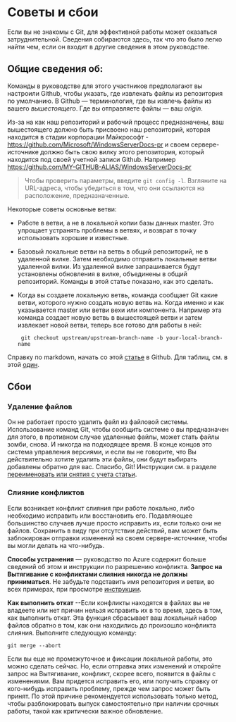 # <a name="tips-and-gotchas"></a>Советы и сбои

Если вы не знакомы с Git, для эффективной работы может оказаться затруднительной. Сведения собираются здесь, так что это было легко найти чем, если он входит в другие сведения в этом руководстве.

## <a name="basics"></a>Общие сведения об:

Команды в руководстве для этого участников предполагают вы настроили Github, чтобы указать, где извлекать файлы из репозитория по умолчанию. В Github — терминология, где вы извлечь файлы из вашего *вышестоящего*. Где вы отправляете файлы — ваш *origin*. 

Из-за на как наш репозиторий и рабочий процесс предназначены, ваш вышестоящего должно быть присвоено наш репозиторий, которая находится в стадии корпорации Майкрософт - https://github.com/Microsoft/WindowsServerDocs-pr и своем сервере-источнике должно быть свою вилку этого репозитория, который находится под своей учетной записи Github. Например https://github.com/MY-GITHUB-ALIAS/WindowsServerDocs-pr  

>Чтобы проверить параметры, введите ```git config -l```. Взгляните на URL-адреса, чтобы убедиться в том, что они ссылаются на расположение, предназначенные.

Некоторые советы основные ветви:

-  Работе в ветви, а не в локальной копии базы данных master. Это упрощает устранять проблемы в ветвях, и возврат в точку использовать хорошие и известные.

-  Базовый локальные ветви на ветвь в общий репозиторий, не в удаленной вилке. Затем необходимо отправить локальные ветви удаленной вилки. Из удаленной вилке запрашивается будут установлены обновления в вилке, объединены в общий репозиторий. Команды в этой статье показано, как это сделать.

-  Когда вы создаете локальную ветвь, команда сообщает Git какие ветви, которого нужно создать новую ветвь на. Когда именно и как указывается master или ветви вехи или компонента. Например эта команда создает новую ветвь в вышестоящей ветви и затем извлекает новой ветви, теперь все готово для работы в ней:

        git checkout upstream/upstream-branch-name -b your-local-branch-name

Справку по markdown, начать со этой [статье](https://help.github.com/articles/getting-started-with-writing-and-formatting-on-github/) в Github. Для таблиц, см. в этой [один](https://help.github.com/articles/organizing-information-with-tables/).

## <a name="gotchas"></a>Сбои

### <a name="deleting-files"></a>Удаление файлов
Он не работает просто удалить файл из файловой системы. Использование команд Git, чтобы сообщить системе о вы предназначен для этого, в противном случае удаленные файлы, может стать файлы зомби, снова. И никогда на подходящее время. В конце концов это система управления версиями, и если вы не говорите, что Вы действительно хотите удалить эти файлы, они будут выбирать добавлены обратно для вас. Спасибо, Git! Инструкции см. в разделе [переименовать или снятия с учета статьи](rename-r-retire.md).

### <a name="merge-conflicts"></a>Слияние конфликтов

Если возникает конфликт слияния при работе локально, либо необходимо исправить или восстановить его. Подавляющее большинство случаев лучше просто исправить их, если только они не файлов. Сохранить в виду при отсутствии действий, вам может быть заблокирован отправки изменений на своем сервере-источнике, чтобы вы могли делать на что-нибудь.

**Способы устранения** — руководство по Azure содержит больше сведений об этом и инструкции по разрешению конфликта. **Запрос на Вытягивание с конфликтами слияния никогда не должны приниматься**. Не забудьте подставить имя репозитория и ветви, во всех примерах, при просмотре [инструкции](https://microsoft.sharepoint.com/teams/azurecontentguidance/wiki/Pages/Resolve%20a%20local%20merge%20conflict%20yourself.aspx). 

**Как выполнить откат** --Если конфликты находятся в файлах вы не владеете или нет причин нельзя исправить их в то время, здесь в том, как выполнить откат. Эта функция сбрасывает ваш локальный набор файлов обратно в том, как они находились до произошло конфликта слияния. Выполните следующую команду:

```git merge --abort```

Если вы еще не промежуточное и фиксации локальной работы, это можно сделать сейчас. Но, если отправка этих изменений и откройте запрос на Вытягивание, конфликт, скорее всего, появится в файлы с изменениями. Вам придется исправить его, или получить справку от кого-нибудь исправить проблему, прежде чем запрос может быть принят. По этой причине рекомендуется использовать только метод, чтобы разблокировать выпуск самостоятельно при наличии срочных работы, такой как критически важное обновление.

